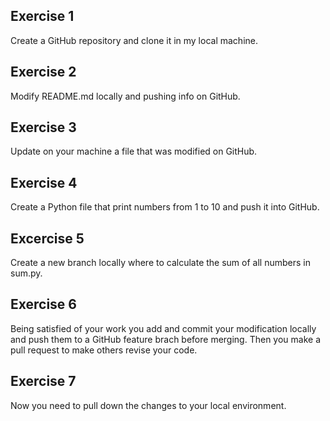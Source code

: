 ## Exercise 1
Create a GitHub repository and clone it in my local machine.

## Exercise 2
Modify README.md locally and pushing info on GitHub.

## Exercise 3 
Update on your machine a file that was modified on GitHub.

## Exercise 4 
Create a Python file that print numbers from 1 to 10 and push it into GitHub.

## Excercise 5
Create a new branch locally where to calculate the sum of all numbers in sum.py. 

## Exercise 6
Being satisfied of your work you add and commit your modification locally and push them to a GitHub feature brach before merging. Then you make a pull request to make others revise your code.

## Exercise 7 
Now you need to pull down the changes to your local environment.
